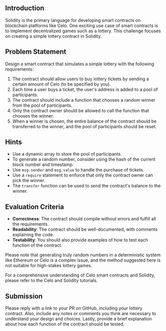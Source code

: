 ## Introduction

Solidity is the primary language for developing smart contracts on blockchain platforms like Celo. One exciting use case of smart contracts is to implement decentralized games such as a lottery. This challenge focuses on creating a simple lottery contract in Solidity.

## Problem Statement

Design a smart contract that simulates a simple lottery with the following requirements:

1. The contract should allow users to buy lottery tickets by sending a certain amount of Celo (to be specified by you).
2. Each time a user buys a ticket, the user's address is added to a pool of participants.
3. The contract should include a function that chooses a random winner from the pool of participants.
4. Only the contract owner should be allowed to call the function that chooses the winner.
5. When a winner is chosen, the entire balance of the contract should be transferred to the winner, and the pool of participants should be reset.

## Hints

- Use a dynamic array to store the pool of participants.
- To generate a random number, consider using the hash of the current block number and timestamp.
- Use `msg.sender` and `msg.value` to handle the purchase of tickets.
- Use a `require` statement to enforce that only the contract owner can pick the winner.
- The `transfer` function can be used to send the contract's balance to the winner.

## Evaluation Criteria

- **Correctness**: The contract should compile without errors and fulfill all the requirements.
- **Readability**: The contract should be well-documented, with comments explaining the code.
- **Testability**: You should also provide examples of how to test each function of the contract.

Please note that generating truly random numbers in a deterministic system like Ethereum or Celo is a complex issue, and the method suggested here is not suitable for high-stakes lottery games.

For a comprehensive understanding of Celo smart contracts and Solidity, please refer to the Celo and Solidity tutorials.

## Submission

Please reply with a link to your PR on GitHub, including your lottery contract. Also, include any notes or comments you think are necessary to understand your design and choices. Lastly, provide a brief explanation about how each function of the contract should be tested.
